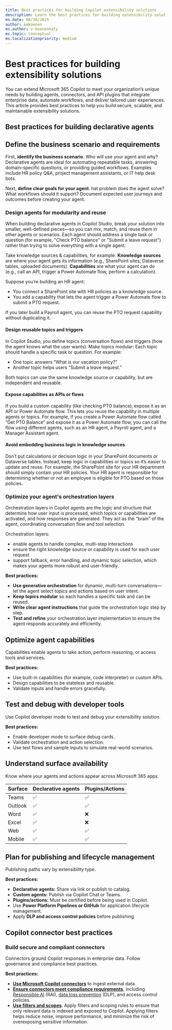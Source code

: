 ```yaml
---
title: Best practices for building Copilot extensibility solutions
description: Learn the best practices for building extensibility solutions for Microsoft 365 Copilot.
ms.date: 08/30/2025
author: kmkoenen
ms.author: v-koenenkaty
ms.topic: conceptual
ms.localizationpriority: medium
---
```


# Best practices for building extensibility solutions

You can extend Microsoft 365 Copilot to meet your organization’s unique needs by building agents, connectors, and API plugins that integrate enterprise data, automate workflows, and deliver tailored user experiences. This article provides best practices to help you build secure, scalable, and maintainable extensibility solutions.

## Best practices for building declarative agents

## Define the business scenario and requirements

First, **identify the business scenario**. Who will use your agent and why? Declarative agents are ideal for automating repeatable tasks, answering domain-specific questions, or providing guided workflows. Examples include HR policy Q&A, project management assistants, or IT help desk bots.

Next, **define clear goals for your agent**. hat problem does the agent solve? What workflows should it support? Document expected user journeys and outcomes before creating your agent.

### Design agents for modularity and reuse

When building declarative agents in Copilot Studio, break your solution into smaller, well-defined pieces—so you can mix, match, and reuse them in other agents or scenarios. Each agent should address a single task or question (for example, "Check PTO balance" or "Submit a leave request")  rather than trying to solve everything with a single agent.

Take knowledge sources & capabilities, for example. **Knowledge sources** are where your agent gets its information (e.g., SharePoint sites, Dataverse tables, uploaded documents). **Capabilities** are what your agent can do (e.g., call an API, trigger a Power Automate flow, perform a calculation).

Suppose you’re building an HR agent:

- You connect a SharePoint site with HR policies as a knowledge source.
- You add a capability that lets the agent trigger a Power Automate flow to submit a PTO request.

If you later build a Payroll agent, you can reuse the PTO request capability without duplicating it.

#### Design reusable topics and triggers

In Copilot Studio, you define topics (conversation flows) and triggers (how the agent knows what the user wants). Make topics modular: Each topic should handle a specific task or question. For example:

- One topic answers “What is our vacation policy?”
- Another topic helps users “Submit a leave request.”

Both topics can use the same knowledge source or capability, but are independent and reusable.

#### Expose capabilities as APIs or flows

If you build a custom capability (like checking PTO balance), expose it as an API or Power Automate flow. This lets you reuse the capability in multiple agents or topics. For example, if you create a Power Automate flow called “Get PTO Balance” and expose it as a Power Automate flow, you can call the flow using different agents, such as an HR agent, a Payroll agent, and a Manager Assistant agent.

#### Avoid embedding business logic in knowledge sources

Don’t put calculations or decision logic in your SharePoint documents or Dataverse tables. Instead, keep logic in capabilities or topics so it’s easier to update and reuse. For example, the SharePoint site for your HR department should simply contain your HR policies. Your HR agent is responsible for determining whether or not an employee is eligible for PTO based on those policies.

### Optimize your agent's orchestration layers

Orchestration layers in Copilot agents are the logic and structure that determine how user input is processed, which topics or capabilities are activated, and how responses are generated. They act as the “brain” of the agent, coordinating conversation flow and tool selection.

Orchestration layers:

- enable agents to handle complex, multi-step interactions
- ensure the right knowledge source or capability is used for each user request
- support fallback, error handling, and dynamic topic selection, which makes your agents more robust and user-friendly.

**Best practices:**

- **Use generative orchestration** for dynamic, multi-turn conversations—let the agent select topics and actions based on user intent.
- **Keep topics modular** so each handles a specific task and can be reused.
- **Write clear agent instructions** that guide the orchestration logic step by step.
- **Test and refine** your orchestration layer implementation to ensure the agent responds accurately and efficiently.

## Optimize agent capabilities

Capabilities enable agents to take action, perform reasoning, or access tools and services.

**Best practices:**

- Use built-in capabilities (for example, code interpreter) or custom APIs.
- Design capabilities to be stateless and reusable.
- Validate inputs and handle errors gracefully.

## Test and debug with developer tools

Use Copilot developer mode to test and debug your extensibility solution.

**Best practices:**

- Enable developer mode to surface debug cards.
- Validate orchestration and action selection.
- Use test flows and sample inputs to simulate real-world scenarios.

## Understand surface availability

Know where your agents and actions appear across Microsoft 365 apps.

| Surface | Declarative agents | Plugins/Actions |
| --------| --------| ----------|
| Teams   |  :white_check_mark: |  :white_check_mark: |  
| Outlook |  :white_check_mark: |  :white_check_mark: |  
| Word    |  :white_check_mark: |         :x:         |  
| Excel   |  :white_check_mark: |         :x:         |  
| Web     |  :white_check_mark: |  :white_check_mark: |  
| Mobile  |  :white_check_mark: |  :white_check_mark: |  

## Plan for publishing and lifecycle management

Publishing paths vary by extensibility type.

**Best practices:**

- **Declarative agents:** Share via link or publish to catalog.
- **Custom agents:** Publish via Copilot Chat or Teams.
- **Plugins/actions:** Must be certified before being used in Copilot.
- Use **Power Platform Pipelines or GitHub** for application lifecycle management.
- Apply **DLP and access control policies** before publishing.



## Copilot connector best practices

### Build secure and compliant connectors

Connectors ground Copilot responses in enterprise data. Follow governance and compliance best practices.

**Best practices:**

- [**Use Microsoft Copilot connectors**](overview-copilot-connector.md) to ingest external data.
- [**Ensure connectors meet compliance requirements**](https://learn.microsoft.com/microsoft-copilot-studio/admin-certification), including [Responsible AI](rai-validation.md) (RAI), [data loss prevention](https://learn.microsoft.com/purview/dlp-learn-about-dlp) (DLP), and access control policies.
- [**Use filters and scopes**](
build-declarative-agents-add-knowledge.md). Apply filters and scoping rules to ensure that only relevant data is indexed and exposed to Copilot. Applying filters helps reduce noise, improve performance, and minimize the risk of overexposing sensitive information.